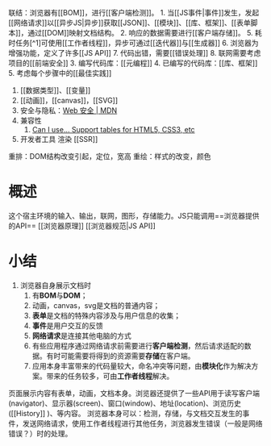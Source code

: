 联结：浏览器有[[BOM]]，进行[[客户端检测]]。
	1. 当[[JS事件|事件]]发生，发起[[网络请求]]以[[异步JS|异步]]获取[[JSON]]、[[模块]]、[[库、框架]]、[[表单脚本]]，通过[[DOM]]映射文档结构。
	2. 响应的数据需要进行[[客户端存储]]。
	5. 耗时任务[^1]可使用[[工作者线程]]，异步可通过[[迭代器]]与[[生成器]] 
	6. 浏览器为增强功能，定义了许多[[JS API]] 
	7. 代码出错，需要[[错误处理]] 
	8. 联网需要考虑项目的[[前端安全]] 
	3. 编写代码库：[[元编程]] 
	4. 已编写的代码库：[[库、框架]] 
	5. 考虑每个步骤中的[[最佳实践]] 

1. [[数据类型]]、[[变量]] 
2. [[动画]]，[[canvas]]，[[SVG]] 
3. 安全与隐私：[Web 安全 | MDN](https://developer.mozilla.org/zh-CN/docs/Web/Security?spm=a21iq3.home.0.0.54b42764PcwehE) 
4. 兼容性
	1. [Can I use... Support tables for HTML5, CSS3, etc](https://caniuse.com/) 
5. 开发者工具
渲染
[[SSR]] 

重排：DOM结构改变引起，定位，宽高
重绘：样式的改变，颜色
# 概述
这个宿主环境的输入、输出，联网，图形，存储能力。JS只能调用==浏览器提供的API==
[[浏览器原理]] 
[[浏览器规范|JS API]] 
# 小结
1. 浏览器自身展示文档时
	1. 有**BOM**与**DOM**；
	2. 动画，canvas，svg是文档的普通内容；
	3. **表单**是文档的特殊内容涉及与用户信息的收集；
	4. **事件**是用户交互的反馈
	5. **网络请求**是连接其他电脑的方式
	6. 有些应用程序通过网络请求前需要进行**客户端检测**，然后请求适配的数据。有时可能需要将得到的资源需要**存储**在客户端。
	7. 应用本身丰富带来的代码量较大，命名冲突等问题，由**模块化**作为解决方案。带来的任务较多，可由**工作者线程**解决。


页面展示内容有表单，动画，文档本身。浏览器还提供了一些API用于读写客户端(navigator)、显示器(screen)、窗口(window)、地址(location)、浏览历史([[History]] )、等内容。
浏览器本身可以：检测，存储，与文档交互发生的事件，发送网络请求，使用工作者线程进行其他任务，浏览器发生错误（一般是网络错误？）时的处理。